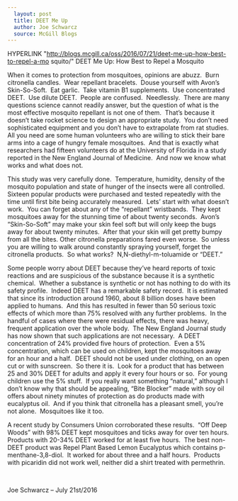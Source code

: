```yaml
---
  layout: post
  title: DEET Me Up
  author: Joe Schwarcz
  source: McGill Blogs
---
```

  HYPERLINK
"http://blogs.mcgill.ca/oss/2016/07/21/deet-me-up-how-best-to-repel-a-mo
squito/"  DEET Me Up: How Best to Repel a Mosquito 

  

When it comes to protection from mosquitoes, opinions are abuzz.  Burn
citronella candles.  Wear repellant bracelets.  Douse yourself with
Avon’s Skin-So-Soft.  Eat garlic.  Take vitamin B1 supplements. 
Use concentrated DEET.  Use dilute DEET.  People are confused. 
Needlessly.  There are many questions science cannot readily answer,
but the question of what is the most effective mosquito repellant is not
one of them.  That’s because it doesn’t take rocket science to
design an appropriate study.  You don’t need sophisticated equipment
and you don’t have to extrapolate from rat studies.  All you need are
some human volunteers who are willing to stick their bare arms into a
cage of hungry female mosquitoes.  And that is exactly what researchers
had fifteen volunteers do at the University of Florida in a study
reported in the New England Journal of Medicine.  And now we know what
works and what does not.

This study was very carefully done.  Temperature, humidity, density of
the mosquito population and state of hunger of the insects were all
controlled.  Sixteen popular products were purchased and tested
repeatedly with the time until first bite being accurately measured. 
Lets’ start with what doesn’t work.  You can forget about any of
the “repellant” wristbands.  They kept mosquitoes away for the
stunning time of about twenty seconds.  Avon’s “Skin-So-Soft” may
make your skin feel soft but will only keep the bugs away for about
twenty minutes.  After that your skin will get pretty bumpy from all
the bites. Other citronella preparations fared even worse.  So unless
you are willing to walk around constantly spraying yourself, forget the
citronella products.  So what works?  N,N-diethyl-m-toluamide or
“DEET.”

Some people worry about DEET because they’ve heard reports of toxic
reactions and are suspicious of the substance because it is a synthetic
chemical.  Whether a substance is synthetic or not has nothing to do
with its safety profile.  Indeed DEET has a remarkable safety record. 
It is estimated that since its introduction around 1960, about 8 billion
doses have been applied to humans.  And this has resulted in fewer than
50 serious toxic effects of which more than 75% resolved with any
further problems.  In the handful of cases where there were residual
effects, there was heavy, frequent application over the whole body. 
The New England Journal study has now shown that such applications are
not necessary.  A DEET concentration of 24% provided five hours of
protection.  Even a 5% concentration, which can be used on children,
kept the mosquitoes away for an hour and a half.  DEET should not be
used under clothing, on an open cut or with sunscreen.  So there it
is.  Look for a product that has between 25 and 30% DEET for adults and
apply it every four hours or so.  For young children use the 5%
stuff.  If you really want something “natural,” although I don’t
know why that should be appealing, “Bite Blocker” made with soy oil
offers about ninety minutes of protection as do products made with
eucalyptus oil.  And if you think that citronella has a pleasant smell,
you’re not alone.  Mosquitoes like it too.

A recent study by Consumers Union corroborated these results.  “Off
Deep Woods” with 98% DEET kept mosquitoes and ticks away for over ten
hours.  Products with 20-34% DEET worked for at least five hours.  The
best non-DEET product was Repel Plant Based Lemon Eucalyptus which
contains p-menthane-3,8-diol.  It worked for about three and a half
hours.  Products with picaridin did not work well, neither did a shirt
treated with permethrin.

 

Joe Schwarcz – July 21st/2016

